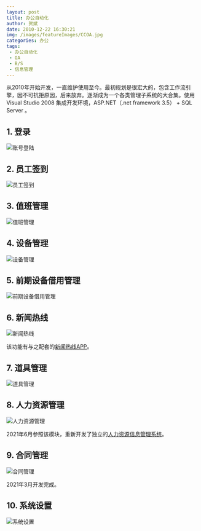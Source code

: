 ```yaml
---
layout: post
title: 办公自动化
author: 贺斌
date: 2010-12-22 16:30:21
img: /images/featureImages/CCOA.jpg
categories: 办公
tags:
 - 办公自动化
 - OA
 - B/S
 - 信息管理
---
```



从2010年开始开发，一直维护使用至今。最初规划是很宏大的，包含工作流引擎，因不可抗拒原因，后来放弃。逐渐成为一个各类管理子系统的大合集。使用 Visual Studio 2008 集成开发环境，ASP.NET（.net framework 3.5） + SQL Server 。

## 1. 登录

<img src="/images/办公自动化-账号登陆.png" alt="账号登陆" />

## 2. 员工签到

<img src="/images/办公自动化-员工签到.png" alt="员工签到" />

## 3. 值班管理

<img src="/images/办公自动化-值班管理.png" alt="值班管理" />

## 4. 设备管理

<img src="/images/办公自动化-设备管理.png" alt="设备管理" />

## 5. 前期设备借用管理

<img src="/images/办公自动化-前期设备借用管理.png" alt="前期设备借用管理" />

## 6. 新闻热线

<img src="/images/办公自动化-新闻热线.png" alt="新闻热线" />

该功能有与之配套的[新闻热线APP](/办公/news-clues/)。

## 7. 道具管理

<img src="/images/办公自动化-道具管理.png" alt="道具管理" />

## 8. 人力资源管理

<img src="/images/办公自动化-人力资源管理.png" alt="人力资源管理" />

2021年6月参照该模块，重新开发了独立的[人力资源信息管理系统](/办公/staff-manage/)。

## 9. 合同管理

<img src="/images/办公自动化-合同管理.png" alt="合同管理" />

2021年3月开发完成。

## 10. 系统设置

<img src="/images/办公自动化-系统设置.png" alt="系统设置" />
